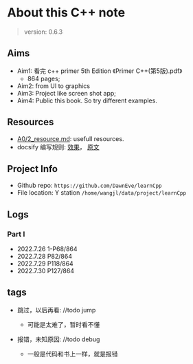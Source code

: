 # About this C++ note

> version: 0.6.3


## Aims
* Aim1: 看完 c++ primer 5th Edition 《Primer C++(第5版).pdf》
    - 864 pages;
* Aim2: from UI to graphics
* Aim3: Project like screen shot app;
* Aim4: Public this book. So try different examples.


## Resources
* [A0/2_resource.md](/A0/2_resource): usefull resources.
* docsify 编写规则: [效果](https://docsify.js.org/#/custom-navbar)， [原文](https://github.com/docsifyjs/docsify/blob/develop/docs/custom-navbar.md?plain=1)



## Project Info
- Github repo: `https://github.com/DawnEve/learnCpp`
- File location: Y station `/home/wangjl/data/project/learnCpp` 



## Logs

### Part I
  * 2022.7.26 1-P68/864
  * 2022.7.28 P82/864
  * 2022.7.29 P118/864
  * 2022.7.30 P127/864



## tags

- 跳过，以后再看: //todo jump
    * 可能是太难了，暂时看不懂

- 报错，未知原因: //todo debug
    * 一般是代码和书上一样，就是报错



